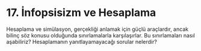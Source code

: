 # 17. İnfopsisizm ve Hesaplama

Hesaplama ve simülasyon, gerçekliği anlamak için güçlü araçlardır, ancak bilinç söz konusu olduğunda sınırlamalarla karşılaşırlar. Bu sınırlamaları nasıl aşabiliriz? Hesaplamanın yanıtlayamayacağı sorular nelerdir?
